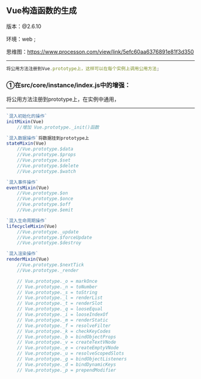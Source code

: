 ## Vue构造函数的生成

版本：@2.6.10

环境：web ;

思维图：https://www.processon.com/view/link/5efc60aa6376891e81f3d350

------

```typescript
将公用方法注册到Vue.prototype上，这样可以在每个实例上调用公用方法;
```

### ①在src/core/instance/index.js中的增强：

将公用方法注册到prototype上，在实例中通用，

------

```javascript
`混入初始化的操作`
initMixin(Vue)
	//增加 Vue.prototype._init()函数
```

```javascript
`混入数据操作`将数据挂到prototype上
stateMixin(Vue)
	//Vue.prototype.$data
	//Vue.prototype.$props
	//Vue.prototype.$set
	//Vue.prototype.$delete
	//Vue.prototype.$watch
```

```javascript
`混入事件操作`
eventsMixin(Vue)
	//Vue.prototype.$on
	//Vue.prototype.$once
	//Vue.prototype.$off
	//Vue.prototype.$emit
```

```javascript
`混入生命周期操作`
lifecycleMixin(Vue)
	//Vue.prototype._update
	//Vue.prototype.$forceUpdate
	//Vue.prototype.$destroy
```

```javascript
`混入渲染操作`
renderMixin(Vue)
	//Vue.prototype.$nextTick
	//Vue.prototype._render

	// Vue.prototype._o = markOnce
  	// Vue.prototype._n = toNumber
  	// Vue.prototype._s = toString
 	// Vue.prototype._l = renderList
    // Vue.prototype._t = renderSlot
    // Vue.prototype._q = looseEqual
    // Vue.prototype._i = looseIndexOf
    // Vue.prototype._m = renderStatic
    // Vue.prototype._f = resolveFilter
    // Vue.prototype._k = checkKeyCodes
    // Vue.prototype._b = bindObjectProps
    // Vue.prototype._v = createTextVNode
    // Vue.prototype._e = createEmptyVNode
    // Vue.prototype._u = resolveScopedSlots
    // Vue.prototype._g = bindObjectListeners
    // Vue.prototype._d = bindDynamicKeys
    // Vue.prototype._p = prependModifier
```
